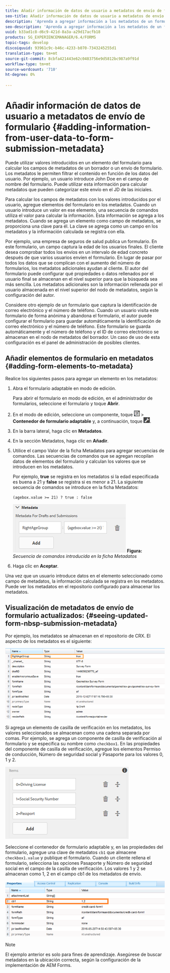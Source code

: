 ```yaml
---
title: Añadir información de datos de usuario a metadatos de envío de formulario
seo-title: Añadir información de datos de usuario a metadatos de envío de formulario
description: 'Aprenda a agregar información a los metadatos de un formulario enviado con datos proporcionados por el usuario. '
seo-description: 'Aprenda a agregar información a los metadatos de un formulario enviado con datos proporcionados por el usuario. '
uuid: b33ad1c8-d6c9-421d-8a3a-a29d17acfb18
products: SG_EXPERIENCEMANAGER/6.4/FORMS
topic-tags: develop
discoiquuid: 93961c9c-b46c-4233-b070-7343245255d1
translation-type: tm+mt
source-git-commit: 8cbfa421443e62c0483756e9d5812bc987a9f91d
workflow-type: tm+mt
source-wordcount: '710'
ht-degree: 0%

---
```



# Añadir información de datos de usuario a metadatos de envío de formulario {#adding-information-from-user-data-to-form-submission-metadata}

Puede utilizar valores introducidos en un elemento del formulario para calcular los campos de metadatos de un borrador o un envío de formulario. Los metadatos le permiten filtrar el contenido en función de los datos del usuario. Por ejemplo, un usuario introduce John Doe en el campo de nombre del formulario. Puede utilizar esta información para calcular metadatos que pueden categorizar este envío en el JD de las iniciales.

Para calcular los campos de metadatos con los valores introducidos por el usuario, agregue elementos del formulario en los metadatos. Cuando un usuario introduce un valor en ese elemento, una secuencia de comandos utiliza el valor para calcular la información. Esta información se agrega a los metadatos. Cuando se agrega un elemento como campo de metadatos, se proporciona una clave para él. La clave se agrega como un campo en los metadatos y la información calculada se registra con ella.

Por ejemplo, una empresa de seguros de salud publica un formulario. En este formulario, un campo captura la edad de los usuarios finales. El cliente desea comprobar todos los envíos en un intervalo de edad concreto después de que varios usuarios envíen el formulario. En lugar de pasar por todos los datos que se complican con el aumento del número de formularios, los metadatos adicionales ayudan al cliente. El autor del formulario puede configurar qué propiedades o datos rellenados por el usuario final se almacenan en el nivel superior para que la búsqueda sea más sencilla. Los metadatos adicionales son la información rellenada por el usuario almacenada en el nivel superior del nodo de metadatos, según la configuración del autor.

Considere otro ejemplo de un formulario que captura la identificación de correo electrónico y el número de teléfono. Cuando un usuario visita este formulario de forma anónima y abandona el formulario, el autor puede configurar el formulario para guardar automáticamente la identificación de correo electrónico y el número de teléfono. Este formulario se guarda automáticamente y el número de teléfono y el ID de correo electrónico se almacenan en el nodo de metadatos del borrador. Un caso de uso de esta configuración es el panel de administración de posibles clientes.

## Añadir elementos de formulario en metadatos {#adding-form-elements-to-metadata}

Realice los siguientes pasos para agregar un elemento en los metadatos:

1. Abra el formulario adaptable en modo de edición.

   Para abrir el formulario en modo de edición, en el administrador de formularios, seleccione el formulario y toque **Abrir**.

1. En el modo de edición, seleccione un componente, toque ![nivel de campo](assets/field-level.png) > **Contenedor de formulario adaptable** y, a continuación, toque ![cmppr](assets/cmppr.png).
1. En la barra lateral, haga clic en **Metadatos**.
1. En la sección Metadatos, haga clic en **Añadir**.
1. Utilice el campo Valor de la ficha Metadatos para agregar secuencias de comandos. Las secuencias de comandos que se agregan recopilan datos de elementos del formulario y calculan los valores que se introducen en los metadatos.

   Por ejemplo, **true** se registra en los metadatos si la edad especificada es buena a 21 y **false** se registra si es menor a 21. La siguiente secuencia de comandos se introduce en la ficha Metadatos:

   `(agebox.value >= 21) ? true : false`

   ![Secuencia de comandos de metadatos](assets/add-element-metadata.png)
   **Figura:** *Secuencia de comandos introducida en la ficha Metadatos*

1. Haga clic en **Aceptar**.

Una vez que un usuario introduce datos en el elemento seleccionado como campo de metadatos, la información calculada se registra en los metadatos. Puede ver los metadatos en el repositorio configurado para almacenar los metadatos.

## Visualización de metadatos de envío de formulario actualizados: {#seeing-updated-form-nbsp-submission-metadata}

Por ejemplo, los metadatos se almacenan en el repositorio de CRX. El aspecto de los metadatos es el siguiente:

![metadata-entry](assets/metadata-entry.png)

Si agrega un elemento de casilla de verificación en los metadatos, los valores seleccionados se almacenan como una cadena separada por comas. Por ejemplo, se agrega un componente de casilla de verificación al formulario y se especifica su nombre como `checkbox1`. En las propiedades del componente de casilla de verificación, agregue los elementos Permiso de conducción, Número de seguridad social y Pasaporte para los valores 0, 1 y 2.

![Almacenamiento de varios valores desde una casilla de verificación](assets/checkbox-metadata.png)

Seleccione el contenedor de formulario adaptable y, en las propiedades del formulario, agregue una clave de metadatos `cb1` que almacene `checkbox1.value` y publique el formulario. Cuando un cliente rellena el formulario, selecciona las opciones Pasaporte y Número de seguridad social en el campo de la casilla de verificación. Los valores 1 y 2 se almacenan como 1, 2 en el campo cb1 de los metadatos de envío.

![Entrada de metadatos para varios valores seleccionados en un campo de casilla de verificación](assets/metadata-entry-1.png)

>[!NOTE]
>
>El ejemplo anterior es solo para fines de aprendizaje. Asegúrese de buscar metadatos en la ubicación correcta, según la configuración de la implementación de AEM Forms.

